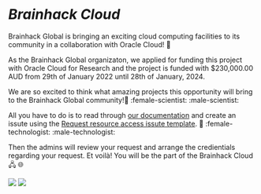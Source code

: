 # ***Brainhack Cloud*** [](https://github.com/brainhackorg/brainhack_cloud/tree/main/assets/images/brainhack_cloud_smaller.tif)


Brainhack Global is bringing an exciting cloud computing facilities to its community in a collaboration with Oracle Cloud! :tada:

As the Brainhack Global organizaton, we applied for funding this project with Oracle Cloud for Research and the project is funded with $230,000.00 AUD from 29th of January 2022 until 28th of January, 2024. 

We are so excited to think what amazing projects this opportunity will bring to the Brainhack Global community!:brain: :female-scientist:   :male-scientist: 

All you have to do is to read through [our documentation](https://brainhack.org/brainhack_cloud/docs) and create an issute using the [Request resource access issute template](https://github.com/brainhackorg/brainhack_cloud/issues/new?assignees=&labels=resource_request&template=request-resource-access.yml). :memo: :female-technologist: :male-technologist: 

Then the admins will review your request and arrange the credientials regarding your request. Et voilà! You will be the part of the Brainhack Cloud 🖧 :globe_with_meridians:

![](https://github.com/brainhackorg/brainhack_cloud/tree/main/assets/images/brainhack_header_smaller.tif)  ![](https://github.com/brainhackorg/brainhack_cloud/tree/main/assets/images/oracle_logo.png)




